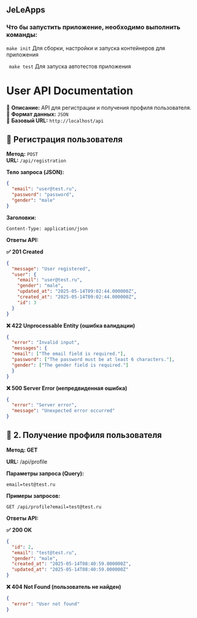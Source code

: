 ## JeLeApps


### Что бы запустить приложение, необходимо выполнить команды:


``` make init ``` Для сборки, настройки и запуска контейнеров для приложения

``` make test``` Для запуска автотестов приложения

# User API Documentation
📌 **Описание:** API для регистрации и получения профиля пользователя.  
📌 **Формат данных:** `JSON`  
📌 **Базовый URL:** `http://localhost/api`

## 🔹 Регистрация пользователя
**Метод:** `POST`  
**URL:** `/api/registration`

**Тело запроса (JSON):**
```json
{
  "email": "user@test.ru",
  "password": "password",
  "gender": "male"
}
```
**Заголовки:**

```Content-Type: application/json```

**Ответы API:**

**✅ 201 Created**

```json
{
  "message": "User registered",
  "user": {
    "email": "user@test.ru",
    "gender": "male",
    "updated_at": "2025-05-14T09:02:44.000000Z",
    "created_at": "2025-05-14T09:02:44.000000Z",
    "id": 3
  }
}
```
**❌ 422 Unprocessable Entity (ошибка валидации)**

```json
{
  "error": "Invalid input",
  "messages": {
  "email": ["The email field is required."],
  "password": ["The password must be at least 6 characters."],
  "gender": ["The gender field is required."]
  }
}
```

**❌ 500 Server Error (непредвиденная ошибка)**

```json
{
  "error": "Server error",
  "message": "Unexpected error occurred"
}
```
## 🔹 2. Получение профиля пользователя
**Метод: GET**

**URL:** /api/profile

**Параметры запроса (Query):**

`email=test@test.ru`

**Примеры запросов:**

`GET /api/profile?email=test@test.ru`

**Ответы API:**

**✅ 200 OK**

```json
{
  "id": 2,
  "email": "test@test.ru",
  "gender": "male",
  "created_at": "2025-05-14T08:40:59.000000Z",
  "updated_at": "2025-05-14T08:40:59.000000Z"
}
```
**❌ 404 Not Found (пользователь не найден)**

```json
{
  "error": "User not found"
}
```

